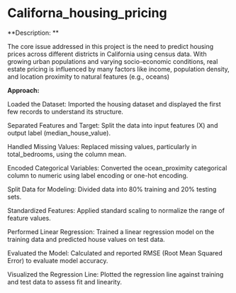# Californa_housing_pricing

**Description: **

The core issue addressed in this project is the need to predict housing prices across different districts in California using census data. With growing urban populations and varying socio-economic conditions, real estate pricing is influenced by many factors like income, population density, and location proximity to natural features (e.g., oceans)

**Approach:**

Loaded the Dataset: Imported the housing dataset and displayed the first few records to understand its structure.

Separated Features and Target: Split the data into input features (X) and output label (median_house_value).

Handled Missing Values: Replaced missing values, particularly in total_bedrooms, using the column mean.

Encoded Categorical Variables: Converted the ocean_proximity categorical column to numeric using label encoding or one-hot encoding.

Split Data for Modeling: Divided data into 80% training and 20% testing sets.


Standardized Features: Applied standard scaling to normalize the range of feature values.


Performed Linear Regression: Trained a linear regression model on the training data and predicted house values on test data.


Evaluated the Model: Calculated and reported RMSE (Root Mean Squared Error) to evaluate model accuracy.

Visualized the Regression Line: Plotted the regression line against training and test data to assess fit and linearity.


